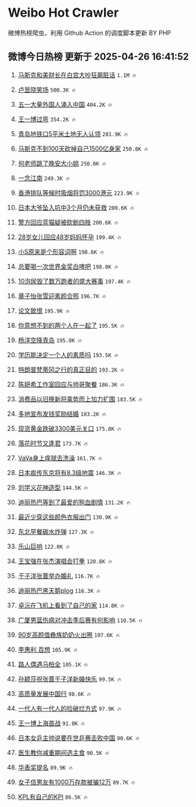 # Weibo Hot Crawler 



微博热榜爬虫，利用 Github Action 的调度脚本更新 BY PHP 


## 微博今日热榜 更新于 2025-04-26 16:41:52 
1. [马斯克和美财长在白宫大吵狂飙脏话](https://s.weibo.com/weibo?q=%23%E9%A9%AC%E6%96%AF%E5%85%8B%E5%92%8C%E7%BE%8E%E8%B4%A2%E9%95%BF%E5%9C%A8%E7%99%BD%E5%AE%AB%E5%A4%A7%E5%90%B5%E7%8B%82%E9%A3%99%E8%84%8F%E8%AF%9D%23&t=31&band_rank=1&Refer=top) `1.1M 🔥` 

1. [卢昱晓笑场](https://s.weibo.com/weibo?q=%23%E5%8D%A2%E6%98%B1%E6%99%93%E7%AC%91%E5%9C%BA%23&t=31&band_rank=2&Refer=top) `500.3K 🔥` 

1. [五一大量外国人涌入中国](https://s.weibo.com/weibo?q=%23%E4%BA%94%E4%B8%80%E5%A4%A7%E9%87%8F%E5%A4%96%E5%9B%BD%E4%BA%BA%E6%B6%8C%E5%85%A5%E4%B8%AD%E5%9B%BD%23&t=31&band_rank=3&Refer=top) `404.2K 🔥` 

1. [王一博过弯](https://s.weibo.com/weibo?q=%23%E7%8E%8B%E4%B8%80%E5%8D%9A%E8%BF%87%E5%BC%AF%23&t=31&band_rank=4&Refer=top) `354.2K 🔥` 

1. [青岛地铁口5平米土地无人认领](https://s.weibo.com/weibo?q=%23%E9%9D%92%E5%B2%9B%E5%9C%B0%E9%93%81%E5%8F%A35%E5%B9%B3%E7%B1%B3%E5%9C%9F%E5%9C%B0%E6%97%A0%E4%BA%BA%E8%AE%A4%E9%A2%86%23&t=31&band_rank=5&Refer=top) `281.9K 🔥` 

1. [马斯克不到100天砍掉自己1500亿身家](https://s.weibo.com/weibo?q=%23%E9%A9%AC%E6%96%AF%E5%85%8B%E4%B8%8D%E5%88%B0100%E5%A4%A9%E7%A0%8D%E6%8E%89%E8%87%AA%E5%B7%B11500%E4%BA%BF%E8%BA%AB%E5%AE%B6%23&t=31&band_rank=6&Refer=top) `250.8K 🔥` 

1. [何老师跳了晚安大小姐](https://s.weibo.com/weibo?q=%E4%BD%95%E8%80%81%E5%B8%88%E8%B7%B3%E4%BA%86%E6%99%9A%E5%AE%89%E5%A4%A7%E5%B0%8F%E5%A7%90&t=31&band_rank=7&Refer=top) `250.0K 🔥` 

1. [一念江南](https://s.weibo.com/weibo?q=%E4%B8%80%E5%BF%B5%E6%B1%9F%E5%8D%97&t=31&band_rank=8&Refer=top) `249.3K 🔥` 

1. [香港排队等候时吸烟将罚3000港元](https://s.weibo.com/weibo?q=%23%E9%A6%99%E6%B8%AF%E6%8E%92%E9%98%9F%E7%AD%89%E5%80%99%E6%97%B6%E5%90%B8%E7%83%9F%E5%B0%86%E7%BD%9A3000%E6%B8%AF%E5%85%83%23&t=31&band_rank=9&Refer=top) `223.9K 🔥` 

1. [日本大爷坠入坑中3个月仍未获救](https://s.weibo.com/weibo?q=%23%E6%97%A5%E6%9C%AC%E5%A4%A7%E7%88%B7%E5%9D%A0%E5%85%A5%E5%9D%91%E4%B8%AD3%E4%B8%AA%E6%9C%88%E4%BB%8D%E6%9C%AA%E8%8E%B7%E6%95%91%23&t=31&band_rank=10&Refer=top) `200.6K 🔥` 

1. [警方回应蓝猫疑被砍断四肢](https://s.weibo.com/weibo?q=%23%E8%AD%A6%E6%96%B9%E5%9B%9E%E5%BA%94%E8%93%9D%E7%8C%AB%E7%96%91%E8%A2%AB%E7%A0%8D%E6%96%AD%E5%9B%9B%E8%82%A2%23&t=31&band_rank=11&Refer=top) `200.6K 🔥` 

1. [28岁女儿回应48岁妈妈怀孕](https://s.weibo.com/weibo?q=%2328%E5%B2%81%E5%A5%B3%E5%84%BF%E5%9B%9E%E5%BA%9448%E5%B2%81%E5%A6%88%E5%A6%88%E6%80%80%E5%AD%95%23&t=31&band_rank=12&Refer=top) `199.4K 🔥` 

1. [小S原来是个形容词啊](https://s.weibo.com/weibo?q=%E5%B0%8FS%E5%8E%9F%E6%9D%A5%E6%98%AF%E4%B8%AA%E5%BD%A2%E5%AE%B9%E8%AF%8D%E5%95%8A&t=31&band_rank=13&Refer=top) `198.6K 🔥` 

1. [总要喝一次世界金奖白啤吧](https://s.weibo.com/weibo?q=%23%E6%80%BB%E8%A6%81%E5%96%9D%E4%B8%80%E6%AC%A1%E4%B8%96%E7%95%8C%E9%87%91%E5%A5%96%E7%99%BD%E5%95%A4%E5%90%A7%23&t=31&band_rank=14&Refer=top) `198.0K 🔥` 

1. [10泡尿毁了数万跑者的盛大赛事](https://s.weibo.com/weibo?q=%2310%E6%B3%A1%E5%B0%BF%E6%AF%81%E4%BA%86%E6%95%B0%E4%B8%87%E8%B7%91%E8%80%85%E7%9A%84%E7%9B%9B%E5%A4%A7%E8%B5%9B%E4%BA%8B%23&t=31&band_rank=15&Refer=top) `197.4K 🔥` 

1. [章子怡张雪迎素颜合照](https://s.weibo.com/weibo?q=%E7%AB%A0%E5%AD%90%E6%80%A1%E5%BC%A0%E9%9B%AA%E8%BF%8E%E7%B4%A0%E9%A2%9C%E5%90%88%E7%85%A7&t=31&band_rank=16&Refer=top) `196.7K 🔥` 

1. [论文致恨](https://s.weibo.com/weibo?q=%E8%AE%BA%E6%96%87%E8%87%B4%E6%81%A8&t=31&band_rank=17&Refer=top) `195.9K 🔥` 

1. [你意想不到的两个人在一起了](https://s.weibo.com/weibo?q=%E4%BD%A0%E6%84%8F%E6%83%B3%E4%B8%8D%E5%88%B0%E7%9A%84%E4%B8%A4%E4%B8%AA%E4%BA%BA%E5%9C%A8%E4%B8%80%E8%B5%B7%E4%BA%86&t=31&band_rank=18&Refer=top) `195.5K 🔥` 

1. [杨洋空降青岛](https://s.weibo.com/weibo?q=%23%E6%9D%A8%E6%B4%8B%E7%A9%BA%E9%99%8D%E9%9D%92%E5%B2%9B%23&t=31&band_rank=19&Refer=top) `195.0K 🔥` 

1. [学历能决定一个人的素质吗](https://s.weibo.com/weibo?q=%E5%AD%A6%E5%8E%86%E8%83%BD%E5%86%B3%E5%AE%9A%E4%B8%80%E4%B8%AA%E4%BA%BA%E7%9A%84%E7%B4%A0%E8%B4%A8%E5%90%97&t=31&band_rank=20&Refer=top) `193.5K 🔥` 

1. [特朗普梵蒂冈之行的真正目的](https://s.weibo.com/weibo?q=%23%E7%89%B9%E6%9C%97%E6%99%AE%E6%A2%B5%E8%92%82%E5%86%88%E4%B9%8B%E8%A1%8C%E7%9A%84%E7%9C%9F%E6%AD%A3%E7%9B%AE%E7%9A%84%23&t=31&band_rank=21&Refer=top) `193.2K 🔥` 

1. [陈妍希工作室回应与帅哥聚餐](https://s.weibo.com/weibo?q=%23%E9%99%88%E5%A6%8D%E5%B8%8C%E5%B7%A5%E4%BD%9C%E5%AE%A4%E5%9B%9E%E5%BA%94%E4%B8%8E%E5%B8%85%E5%93%A5%E8%81%9A%E9%A4%90%23&t=31&band_rank=22&Refer=top) `186.3K 🔥` 

1. [消费品以旧换新将乘势而上加力扩围](https://s.weibo.com/weibo?q=%23%E6%B6%88%E8%B4%B9%E5%93%81%E4%BB%A5%E6%97%A7%E6%8D%A2%E6%96%B0%E5%B0%86%E4%B9%98%E5%8A%BF%E8%80%8C%E4%B8%8A%E5%8A%A0%E5%8A%9B%E6%89%A9%E5%9B%B4%23&t=31&band_rank=23&Refer=top) `183.5K 🔥` 

1. [多地宣布发钱奖励结婚](https://s.weibo.com/weibo?q=%23%E5%A4%9A%E5%9C%B0%E5%AE%A3%E5%B8%83%E5%8F%91%E9%92%B1%E5%A5%96%E5%8A%B1%E7%BB%93%E5%A9%9A%23&t=31&band_rank=24&Refer=top) `183.2K 🔥` 

1. [现货黄金跌破3300美元关口](https://s.weibo.com/weibo?q=%23%E7%8E%B0%E8%B4%A7%E9%BB%84%E9%87%91%E8%B7%8C%E7%A0%B43300%E7%BE%8E%E5%85%83%E5%85%B3%E5%8F%A3%23&t=31&band_rank=25&Refer=top) `175.8K 🔥` 

1. [落花时节又逢君](https://s.weibo.com/weibo?q=%E8%90%BD%E8%8A%B1%E6%97%B6%E8%8A%82%E5%8F%88%E9%80%A2%E5%90%9B&t=31&band_rank=26&Refer=top) `173.7K 🔥` 

1. [VaVa身上痒就去洗澡](https://s.weibo.com/weibo?q=VaVa%E8%BA%AB%E4%B8%8A%E7%97%92%E5%B0%B1%E5%8E%BB%E6%B4%97%E6%BE%A1&t=31&band_rank=27&Refer=top) `161.7K 🔥` 

1. [日本疯传东京将有8.3级地震](https://s.weibo.com/weibo?q=%23%E6%97%A5%E6%9C%AC%E7%96%AF%E4%BC%A0%E4%B8%9C%E4%BA%AC%E5%B0%86%E6%9C%898.3%E7%BA%A7%E5%9C%B0%E9%9C%87%23&t=31&band_rank=28&Refer=top) `146.3K 🔥` 

1. [刘学义花神造型](https://s.weibo.com/weibo?q=%23%E5%88%98%E5%AD%A6%E4%B9%89%E8%8A%B1%E7%A5%9E%E9%80%A0%E5%9E%8B%23&t=31&band_rank=29&Refer=top) `144.5K 🔥` 

1. [迪丽热巴等到了最爱的狗血剧情](https://s.weibo.com/weibo?q=%E8%BF%AA%E4%B8%BD%E7%83%AD%E5%B7%B4%E7%AD%89%E5%88%B0%E4%BA%86%E6%9C%80%E7%88%B1%E7%9A%84%E7%8B%97%E8%A1%80%E5%89%A7%E6%83%85&t=31&band_rank=30&Refer=top) `131.2K 🔥` 

1. [最近少穿这些颜色衣服出门](https://s.weibo.com/weibo?q=%23%E6%9C%80%E8%BF%91%E5%B0%91%E7%A9%BF%E8%BF%99%E4%BA%9B%E9%A2%9C%E8%89%B2%E8%A1%A3%E6%9C%8D%E5%87%BA%E9%97%A8%23&t=31&band_rank=31&Refer=top) `130.9K 🔥` 

1. [东北早餐碳水炸弹](https://s.weibo.com/weibo?q=%E4%B8%9C%E5%8C%97%E6%97%A9%E9%A4%90%E7%A2%B3%E6%B0%B4%E7%82%B8%E5%BC%B9&t=31&band_rank=32&Refer=top) `127.3K 🔥` 

1. [乐山巨响](https://s.weibo.com/weibo?q=%E4%B9%90%E5%B1%B1%E5%B7%A8%E5%93%8D&t=31&band_rank=33&Refer=top) `122.0K 🔥` 

1. [王宝强在张杰演唱会打拳](https://s.weibo.com/weibo?q=%23%E7%8E%8B%E5%AE%9D%E5%BC%BA%E5%9C%A8%E5%BC%A0%E6%9D%B0%E6%BC%94%E5%94%B1%E4%BC%9A%E6%89%93%E6%8B%B3%23&t=31&band_rank=34&Refer=top) `120.8K 🔥` 

1. [于子洋张蔷举办婚礼](https://s.weibo.com/weibo?q=%23%E4%BA%8E%E5%AD%90%E6%B4%8B%E5%BC%A0%E8%94%B7%E4%B8%BE%E5%8A%9E%E5%A9%9A%E7%A4%BC%23&t=31&band_rank=35&Refer=top) `116.7K 🔥` 

1. [迪丽热巴黑天鹅plog](https://s.weibo.com/weibo?q=%23%E8%BF%AA%E4%B8%BD%E7%83%AD%E5%B7%B4%E9%BB%91%E5%A4%A9%E9%B9%85plog%23&t=31&band_rank=36&Refer=top) `116.3K 🔥` 

1. [卓沅在飞机上看到了自己的家](https://s.weibo.com/weibo?q=%E5%8D%93%E6%B2%85%E5%9C%A8%E9%A3%9E%E6%9C%BA%E4%B8%8A%E7%9C%8B%E5%88%B0%E4%BA%86%E8%87%AA%E5%B7%B1%E7%9A%84%E5%AE%B6&t=31&band_rank=37&Refer=top) `114.8K 🔥` 

1. [广厦男篮伤病对冲击季后赛有何影响](https://s.weibo.com/weibo?q=%E5%B9%BF%E5%8E%A6%E7%94%B7%E7%AF%AE%E4%BC%A4%E7%97%85%E5%AF%B9%E5%86%B2%E5%87%BB%E5%AD%A3%E5%90%8E%E8%B5%9B%E6%9C%89%E4%BD%95%E5%BD%B1%E5%93%8D&t=31&band_rank=38&Refer=top) `110.5K 🔥` 

1. [90岁高颜值彝族奶奶火出圈](https://s.weibo.com/weibo?q=%2390%E5%B2%81%E9%AB%98%E9%A2%9C%E5%80%BC%E5%BD%9D%E6%97%8F%E5%A5%B6%E5%A5%B6%E7%81%AB%E5%87%BA%E5%9C%88%23&t=31&band_rank=39&Refer=top) `107.6K 🔥` 

1. [李惠利 百想](https://s.weibo.com/weibo?q=%E6%9D%8E%E6%83%A0%E5%88%A9%20%E7%99%BE%E6%83%B3&t=31&band_rank=40&Refer=top) `105.9K 🔥` 

1. [路人偶遇马柏全](https://s.weibo.com/weibo?q=%23%E8%B7%AF%E4%BA%BA%E5%81%B6%E9%81%87%E9%A9%AC%E6%9F%8F%E5%85%A8%23&t=31&band_rank=41&Refer=top) `105.1K 🔥` 

1. [孙颖莎祝张蔷于子洋新婚快乐](https://s.weibo.com/weibo?q=%23%E5%AD%99%E9%A2%96%E8%8E%8E%E7%A5%9D%E5%BC%A0%E8%94%B7%E4%BA%8E%E5%AD%90%E6%B4%8B%E6%96%B0%E5%A9%9A%E5%BF%AB%E4%B9%90%23&t=31&band_rank=42&Refer=top) `99.5K 🔥` 

1. [高质量发展中国行](https://s.weibo.com/weibo?q=%23%E9%AB%98%E8%B4%A8%E9%87%8F%E5%8F%91%E5%B1%95%E4%B8%AD%E5%9B%BD%E8%A1%8C%23&t=31&band_rank=43&Refer=top) `98.6K 🔥` 

1. [一代人有一代人的捡破烂方式](https://s.weibo.com/weibo?q=%E4%B8%80%E4%BB%A3%E4%BA%BA%E6%9C%89%E4%B8%80%E4%BB%A3%E4%BA%BA%E7%9A%84%E6%8D%A1%E7%A0%B4%E7%83%82%E6%96%B9%E5%BC%8F&t=31&band_rank=44&Refer=top) `97.9K 🔥` 

1. [王一博上海首战](https://s.weibo.com/weibo?q=%23%E7%8E%8B%E4%B8%80%E5%8D%9A%E4%B8%8A%E6%B5%B7%E9%A6%96%E6%88%98%23&t=31&band_rank=45&Refer=top) `91.0K 🔥` 

1. [日本女乒主帅说要在世乒赛击败中国](https://s.weibo.com/weibo?q=%23%E6%97%A5%E6%9C%AC%E5%A5%B3%E4%B9%92%E4%B8%BB%E5%B8%85%E8%AF%B4%E8%A6%81%E5%9C%A8%E4%B8%96%E4%B9%92%E8%B5%9B%E5%87%BB%E8%B4%A5%E4%B8%AD%E5%9B%BD%23&t=31&band_rank=46&Refer=top) `90.6K 🔥` 

1. [医生教你减重期间选主食](https://s.weibo.com/weibo?q=%23%E5%8C%BB%E7%94%9F%E6%95%99%E4%BD%A0%E5%87%8F%E9%87%8D%E6%9C%9F%E9%97%B4%E9%80%89%E4%B8%BB%E9%A3%9F%23&t=31&band_rank=47&Refer=top) `90.5K 🔥` 

1. [华表奖提名](https://s.weibo.com/weibo?q=%E5%8D%8E%E8%A1%A8%E5%A5%96%E6%8F%90%E5%90%8D&t=31&band_rank=48&Refer=top) `89.9K 🔥` 

1. [女子信男友有1000万存款被骗12万](https://s.weibo.com/weibo?q=%23%E5%A5%B3%E5%AD%90%E4%BF%A1%E7%94%B7%E5%8F%8B%E6%9C%891000%E4%B8%87%E5%AD%98%E6%AC%BE%E8%A2%AB%E9%AA%9712%E4%B8%87%23&t=31&band_rank=49&Refer=top) `89.7K 🔥` 

1. [KPL有自己的KPI](https://s.weibo.com/weibo?q=%23KPL%E6%9C%89%E8%87%AA%E5%B7%B1%E7%9A%84KPI%23&t=31&band_rank=50&Refer=top) `86.5K 🔥` 

